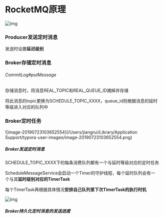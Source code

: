 # RocketMQ原理

![img](http://static.iocoder.cn/images/RocketMQ/2017_05_15/02.png)

### Producer发送定时消息

发送时设置**延迟级别**

### Broker存储定时消息

###### CommitLog#putMessage

存储消息时，将消息REAL_TOPIC和REAL_QUEUE_ID摘掉并存储

将此消息的topic更换为SCHEDULE_TOPIC_XXXX，queue_id则根据消息的延时等级进入对应的队列中

 

### Broker定时任务

![image-20190723103652554](/Users/jiangrui/Library/Application Support/typora-user-images/image-20190723103652554.png)

##### Broker发送定时消息 

SCHEDULE_TOPIC_XXXX下的每条消费队列都有一个与延时等级对应的定时任务

ScheduleMessageService会启动一个Timer的守护线程，每个延时队列会有一个与其**延时级别对应的TimerTask**

每个TimerTask再根据具体情况**安排自己队列里下次TimerTask的执行时机**

![img](http://static.iocoder.cn/images/RocketMQ/2017_05_15/01.png)

##### Broker持久化定时消息的发送进度

